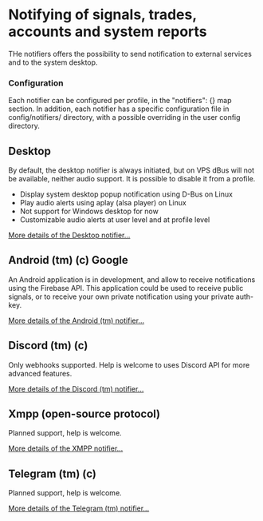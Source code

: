 # Notifying of signals, trades, accounts and system reports #

THe notifiers offers the possibility to send notification to external services and to the system desktop.

### Configuration ###

Each notifier can be configured per profile, in the "notifiers": {} map section.
In addition, each notifier has a specific configuration file in config/notifiers/ directory,
with a possible overriding in the user config directory.

## Desktop ##

By default, the desktop notifier is always initiated, but on VPS dBus will not be available, neither audio support.
It is possible to disable it from a profile.

* Display system desktop popup notification using D-Bus on Linux
* Play audio alerts using aplay (alsa player) on Linux
* Not support for Windows desktop for now
* Customizable audio alerts at user level and at profile level

[More details of the Desktop notifier...](notifiers/desktop.md)

## Android (tm) (c) Google ##

An Android application is in development, and allow to receive notifications using the Firebase API.
This application could be used to receive public signals, or to receive your own private notification using your private auth-key.

[More details of the Android (tm) notifier...](notifiers/android.md)

## Discord (tm) (c) ##

Only webhooks supported. Help is welcome to uses Discord API for more advanced features.

[More details of the Discord (tm) notifier...](notifiers/discord.md)

## Xmpp (open-source protocol) ##

Planned support, help is welcome.

[More details of the XMPP notifier...](notifiers/xmpp.md)

## Telegram (tm) (c) ##

Planned support, help is welcome.

[More details of the Telegram (tm) notifier...](notifiers/telegram.md)

